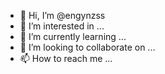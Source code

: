 - 👋 Hi, I’m @engynzss
- 👀 I’m interested in ...
- 🌱 I’m currently learning ...
- 💞️ I’m looking to collaborate on ...
- 📫 How to reach me ...

<!---
engynzss/engynzss is a ✨ special ✨ repository because its `README.md` (this file) appears on your GitHub profile.
You can click the Preview link to take a look at your changes.
